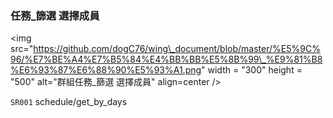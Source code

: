 ### 任務\_篩選 選擇成員

&lt;img src="https://github.com/dogC76/wing\_document/blob/master/%E5%9C%96/%E7%BE%A4%E7%B5%84%E4%BB%BB%E5%8B%99\_%E9%81%B8%E6%93%87%E6%88%90%E5%93%A1.png" width = "300" height = "500" alt="群組任務\_篩選 選擇成員" align=center /&gt;  



`SR001` schedule/get\_by\_days

